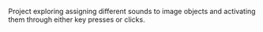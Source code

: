 Project exploring assigning different sounds to image objects and activating them through either key presses or clicks.
